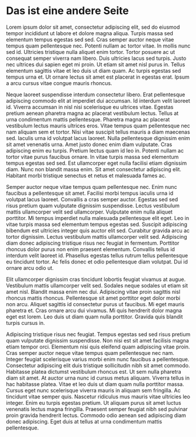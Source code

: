 # Das ist eine andere Seite

Lorem ipsum dolor sit amet, consectetur adipiscing elit, sed do eiusmod tempor incididunt ut labore et dolore magna aliqua. Turpis massa sed elementum tempus egestas sed sed. Cras semper auctor neque vitae tempus quam pellentesque nec. Potenti nullam ac tortor vitae. In mollis nunc sed id. Ultricies tristique nulla aliquet enim tortor. Tortor posuere ac ut consequat semper viverra nam libero. Duis ultricies lacus sed turpis. Justo nec ultrices dui sapien eget mi proin. Ut etiam sit amet nisl purus in. Tellus elementum sagittis vitae et leo duis ut diam quam. Ac turpis egestas sed tempus urna et. Ut ornare lectus sit amet est placerat in egestas erat. Ipsum a arcu cursus vitae congue mauris rhoncus.

Neque laoreet suspendisse interdum consectetur libero. Erat pellentesque adipiscing commodo elit at imperdiet dui accumsan. Id interdum velit laoreet id. Viverra accumsan in nisl nisi scelerisque eu ultrices vitae. Egestas pretium aenean pharetra magna ac placerat vestibulum lectus. Tellus at urna condimentum mattis pellentesque. Pharetra magna ac placerat vestibulum lectus mauris ultrices eros. Vitae tempus quam pellentesque nec nam aliquam sem et tortor. Nisi vitae suscipit tellus mauris a diam maecenas sed. Iaculis urna id volutpat lacus laoreet. Nulla pellentesque dignissim enim sit amet venenatis urna. Amet justo donec enim diam vulputate. Cras adipiscing enim eu turpis. Pretium lectus quam id leo in. Potenti nullam ac tortor vitae purus faucibus ornare. In vitae turpis massa sed elementum tempus egestas sed sed. Est ullamcorper eget nulla facilisi etiam dignissim diam. Nunc non blandit massa enim. Sit amet consectetur adipiscing elit. Habitant morbi tristique senectus et netus et malesuada fames ac.

Semper auctor neque vitae tempus quam pellentesque nec. Enim nunc faucibus a pellentesque sit amet. Facilisi morbi tempus iaculis urna id volutpat lacus laoreet. Convallis a cras semper auctor. Egestas sed sed risus pretium quam vulputate dignissim suspendisse. Lectus vestibulum mattis ullamcorper velit sed ullamcorper. Vulputate enim nulla aliquet porttitor. Mi tempus imperdiet nulla malesuada pellentesque elit eget. Leo in vitae turpis massa sed elementum tempus egestas sed. Suscipit adipiscing bibendum est ultricies integer quis auctor elit sed. Curabitur gravida arcu ac tortor dignissim. Lectus vestibulum mattis ullamcorper velit sed. Adipiscing diam donec adipiscing tristique risus nec feugiat in fermentum. Porttitor rhoncus dolor purus non enim praesent elementum. Convallis tellus id interdum velit laoreet id. Phasellus egestas tellus rutrum tellus pellentesque eu tincidunt tortor. Ac felis donec et odio pellentesque diam volutpat. Dui id ornare arcu odio ut.

Elit ullamcorper dignissim cras tincidunt lobortis feugiat vivamus at augue. Vestibulum mattis ullamcorper velit sed. Sodales neque sodales ut etiam sit amet nisl. Blandit massa enim nec dui. Adipiscing vitae proin sagittis nisl rhoncus mattis rhoncus. Pellentesque sit amet porttitor eget dolor morbi non arcu. Aliquet sagittis id consectetur purus ut faucibus. Mi eget mauris pharetra et. Cras ornare arcu dui vivamus. Mi quis hendrerit dolor magna eget est lorem. Leo duis ut diam quam nulla porttitor. Gravida quis blandit turpis cursus in.

Adipiscing tristique risus nec feugiat. Tempus egestas sed sed risus pretium quam vulputate dignissim suspendisse. Non nisi est sit amet facilisis magna etiam tempor orci. Elementum nisi quis eleifend quam adipiscing vitae proin. Cras semper auctor neque vitae tempus quam pellentesque nec nam. Integer feugiat scelerisque varius morbi enim nunc faucibus a pellentesque. Consectetur adipiscing elit duis tristique sollicitudin nibh sit amet commodo. Habitasse platea dictumst vestibulum rhoncus est. Ut sem nulla pharetra diam sit amet. At auctor urna nunc id cursus metus aliquam. Viverra tellus in hac habitasse platea. Vitae et leo duis ut diam quam nulla porttitor massa. Cursus eget nunc scelerisque viverra mauris in aliquam sem fringilla. Ac tincidunt vitae semper quis. Nascetur ridiculus mus mauris vitae ultricies leo integer. Enim eu turpis egestas pretium. Ut aliquam purus sit amet luctus venenatis lectus magna fringilla. Praesent semper feugiat nibh sed pulvinar proin gravida hendrerit lectus. Commodo odio aenean sed adipiscing diam donec adipiscing. Eget duis at tellus at urna condimentum mattis pellentesque.

